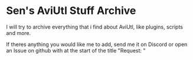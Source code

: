 # Sen's AviUtl Stuff Archive

I will try to archive everything that i find about AviUtl, like plugins, scripts and more.

If theres anything you would like me to add, send me it on Discord or open an Issue on github with at the start of the title "Request: "
